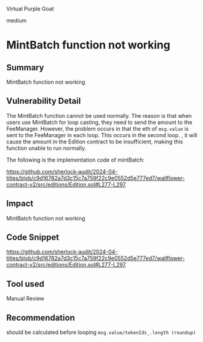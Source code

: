 Virtual Purple Goat

medium

# MintBatch function not working

## Summary

MintBatch function not working

## Vulnerability Detail

The MintBatch function cannot be used normally. The reason is that when users use MintBatch for loop casting, they need to send the amount to the FeeManager. However, the problem occurs in that the eth of `msg.value` is sent to the FeeManager in each loop. This occurs in the second loop. , it will cause the amount in the Edition contract to be insufficient, making this function unable to run normally.

The following is the implementation code of mintBatch:

https://github.com/sherlock-audit/2024-04-titles/blob/c9d16782a7d3c15c7a759f22c9e0552d5e777ed7/wallflower-contract-v2/src/editions/Edition.sol#L277-L297

## Impact

MintBatch function not working

## Code Snippet

https://github.com/sherlock-audit/2024-04-titles/blob/c9d16782a7d3c15c7a759f22c9e0552d5e777ed7/wallflower-contract-v2/src/editions/Edition.sol#L277-L297

## Tool used

Manual Review

## Recommendation

should be calculated before looping `msg.value/tokenIds_.length (roundup)` 